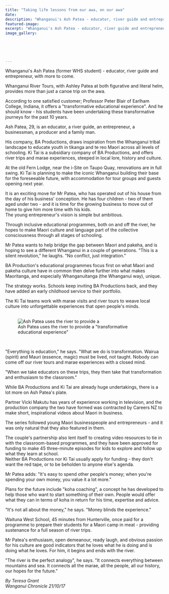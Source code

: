 ```yaml
---
title: "Taking life lessons from our awa, on our awa"
date: 
description: "Whanganui's Ash Patea - educator, river guide and entrepreneur, with more to come..."
featured-image: 
excerpt: "Whanganui's Ash Patea - educator, river guide and entrepreneur, with more to come."
image_gallery:
    
    
    
    
    
---
```


<p><span>Whanganui's Ash Patea (former WHS student) - educator, river guide and entrepreneur, with more to come.</span></p>
<p class="element element-paragraph">Whanganui River Tours, with Ashley Patea at both figurative and literal helm, provides more than just a canoe trip on the awa.</p>
<p class="element element-paragraph">According to one satisfied customer; Professor Peter Blair of Earlham College, Indiana, it offers a "transformative educational experience". And he should know - his students have been undertaking these transformative journeys for the past 10 years.</p>
<p class="element element-paragraph">Ash Patea, 29, is an educator, a river guide, an entrepreneur, a businessman, a producer and a family man.</p>
<p class="element element-paragraph">His company, BA Productions, draws inspiration from the Whanganui tribal landscape to educate youth in tikanga and te reo Maori across all levels of schooling. Ki Tai is a subsidiary company of BA Productions, and offers river trips and marae experiences, steeped in local lore, history and culture.</p>
<p class="element element-paragraph">At the old Fern Lodge, near the i-Site on Taupo Quay, renovations are in full swing. Ki Tai is planning to make the iconic Whanganui building their base for the foreseeable future, with accommodation for tour groups and guests opening next year.</p>
<p class="element element-paragraph">It is an exciting move for Mr Patea, who has operated out of his house from the day of his business' conception. He has four children - two of them aged under two - and it is time for the growing business to move out of home to give him more time with his kids.<br />The young entrepreneur's vision is simple but ambitious.</p>
<p class="element element-paragraph">Through inclusive educational programmes, both on and off the river, he hopes to make Maori culture and language part of the collective consciousness through all stages of schooling.</p>
<p class="element element-paragraph">Mr Patea wants to help bridge the gap between Maori and pakeha, and is hoping to see a different Whanganui in a couple of generations. "This is a silent revolution," he laughs. "No conflict, just integration."</p>
<p class="element element-paragraph">BA Production's educational programmes focus first on what Maori and pakeha culture have in common then delve further into what makes Maoritanga, and especially Whanganuitanga (the Whanganui way), unique.</p>
<p class="element element-paragraph">The strategy works. Schools keep inviting BA Productions back, and they have added an early childhood service to their portfolio.</p>
<p class="element element-paragraph">The Ki Tai teams work with marae visits and river tours to weave local culture into unforgettable experiences that open people's minds.</p>
<figure>
<div class="single-image landscape">
<div class="zoom-in svg-bg svg-magnify-icon-white" data-imageurl="http://www.nzherald.co.nz/resizer/A8E0u99sc2tgLKOX8LHn1FN5dnU=/960x540/smart/filters:quality(100)/arc-anglerfish-syd-prod-nzme.s3.amazonaws.com/public/XQEEKR36T5HNVAZCX5TGY6DRWU.jpg" data-imgid="XQEEKR36T5HNVAZCX5TGY6DRWU">&nbsp;</div>
<img id="XQEEKR36T5HNVAZCX5TGY6DRWU" class="image-lazy hi-res" src="http://www.nzherald.co.nz/resizer/1Zvn-r52BR68boDNTkLww-noUto=/620x349/smart/filters:quality(100)/arc-anglerfish-syd-prod-nzme.s3.amazonaws.com/public/XQEEKR36T5HNVAZCX5TGY6DRWU.jpg" alt="Ash Patea uses the river to provide a " data-url="http://www.nzherald.co.nz/wanganui-chronicle/news/article.cfm?c_id=1503426&amp;objectid=11936283#XQEEKR36T5HNVAZCX5TGY6DRWU" data-original="http://www.nzherald.co.nz/resizer/1Zvn-r52BR68boDNTkLww-noUto=/620x349/smart/filters:quality(100)/arc-anglerfish-syd-prod-nzme.s3.amazonaws.com/public/XQEEKR36T5HNVAZCX5TGY6DRWU.jpg" /></div>
<figcaption><span class="credit">Ash Patea uses the river to provide a "transformative educational experience"</span>&nbsp;</figcaption></figure>
<p>&nbsp;</p>
<p class="element element-paragraph">"Everything is education," he says. "What we do is transformation. Wairua (spirit) and Mauri (essence, magic) must be lived, not taught. Nobody can come off our river tours and marae experiences with a closed mind.</p>
<p class="element element-paragraph">"When we take educators on these trips, they then take that transformation and enthusiasm to the classroom."</p>
<p class="element element-paragraph">While BA Productions and Ki Tai are already huge undertakings, there is a lot more on Ash Patea's plate.</p>
<p class="element element-paragraph">Partner Vicki Makutu has years of experience working in television, and the production company the two have formed was contracted by Careers NZ to make short, inspirational videos about Maori in business.</p>
<p class="element element-paragraph">The series followed young Maori businesspeople and entrepreneurs - and it was only natural that they also featured in them.</p>
<p class="element element-paragraph">The couple's partnership also lent itself to creating video resources to tie in with the classroom-based programmes, and they have been approved for funding to make 45 three-minute episodes for kids to explore and follow up what they learn at school.<br />Neither BA Productions nor Ki Tai usually apply for funding - they don't want the red tape, or to be beholden to anyone else's agenda.</p>
<p class="element element-paragraph">Mr Patea adds: "It's easy to spend other people's money; when you're spending your own money, you value it a lot more."</p>
<p class="element element-paragraph">Plans for the future include "koha coaching", a concept he has developed to help those who want to start something of their own. People would offer what they can in terms of koha in return for his time, expertise and advice.</p>
<p class="element element-paragraph">"It's not all about the money," he says. "Money blinds the experience."</p>
<p class="element element-paragraph">Waituna West School, 45 minutes from Hunterville, once paid for a programme to prepare their students for a Maori camp in meat - providing sustenance for a full season of river trips.</p>
<p class="element element-paragraph">Mr Patea's enthusiasm, open demeanour, ready laugh, and obvious passion for his culture are good indicators that he loves what he is doing and is doing what he loves. For him, it begins and ends with the river.</p>
<p class="element element-paragraph">"The river is the perfect analogy", he says. "It connects everything between mountains and sea. It connects all the marae, all the people, all our history, our hopes for the future."</p>
<p class="element element-paragraph"><em>By Teresa Grant</em><br /><em>Wanganui Chronicle 21/10/17</em></p>

